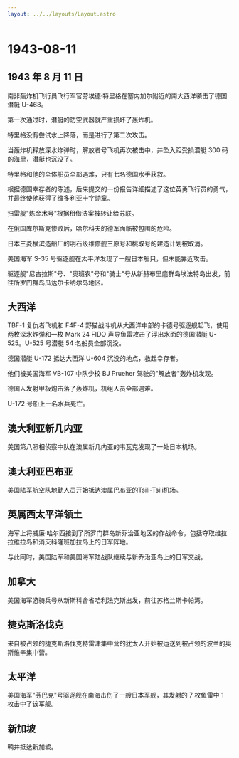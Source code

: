 ```yaml
---
layout: ../../layouts/Layout.astro
---
```


# 1943-08-11

## 1943 年 8 月 11 日

南非轰炸机飞行员飞行军官劳埃德·特里格在塞内加尔附近的南大西洋袭击了德国潜艇
U-468。

第一次通过时，潜艇的防空武器就严重损坏了轰炸机。

特里格没有尝试水上降落，而是进行了第二次攻击。

当轰炸机释放深水炸弹时，解放者号飞机再次被击中，并坠入距受损潜艇 300
码的海里，潜艇也沉没了。

特里格和他的全体船员全部遇难，只有七名德国水手获救。

根据德国幸存者的陈述，后来提交的一份报告详细描述了这位英勇飞行员的勇气，并最终使他获得了维多利亚十字勋章。

扫雷舰"炼金术号"根据租借法案被转让给苏联。

在俄国库尔斯克惨败后，哈尔科夫的德军面临被包围的危险。

日本三菱横滨造船厂的明石级维修舰三原号和桃取号的建造计划被取消。

美国海军 S-35 号驱逐舰在太平洋发现了一艘日本船只，但未能靠近攻击。

驱逐舰"尼古拉斯"号、"奥班农"号和"骑士"号从新赫布里底群岛埃法特岛出发，前往所罗门群岛瓜达尔卡纳尔岛地区。

## 大西洋

TBF-1 复仇者飞机和 F4F-4
野猫战斗机从大西洋中部的卡德号驱逐舰起飞，使用两枚深水炸弹和一枚 Mark 24
FIDO 声导鱼雷攻击了浮出水面的德国潜艇 U-525。U-525 号潜艇 54
名船员全部沉没。

德国潜艇 U-172 抵达大西洋 U-604 沉没的地点，救起幸存者。

他们被美国海军 VB-107 中队少校 BJ Prueher 驾驶的"解放者"轰炸机发现。

德国人发射甲板炮击落了轰炸机，机组人员全部遇难。

U-172 号船上一名水兵死亡。

## 澳大利亚新几内亚

美国第八照相侦察中队在澳属新几内亚的韦瓦克发现了一处日本机场。

## 澳大利亚巴布亚

美国陆军航空队地勤人员开始抵达澳属巴布亚的Tsili-Tsili机场。

## 英属西太平洋领土

海军上将威廉·哈尔西接到了所罗门群岛新乔治亚地区的作战命令，包括夺取维拉拉维拉岛和消灭科隆班加拉岛上的日军阵地。

与此同时，美国陆军和美国海军陆战队继续与新乔治亚岛上的日军交战。

## 加拿大

美国海军游骑兵号从新斯科舍省哈利法克斯出发，前往苏格兰斯卡帕湾。

## 捷克斯洛伐克

来自被占领的捷克斯洛伐克特雷津集中营的犹太人开始被运送到被占领的波兰的奥斯维辛集中营。

## 太平洋

美国海军"芬巴克"号驱逐舰在南海击伤了一艘日本军舰，其发射的 7 枚鱼雷中 1
枚击中了该军舰。

## 新加坡

鸭井抵达新加坡。
